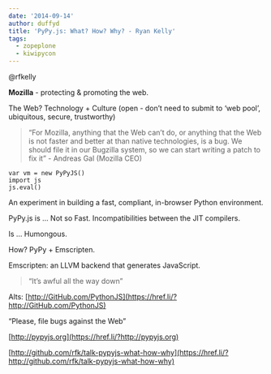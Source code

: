 ```yaml
---
date: '2014-09-14'
author: duffyd
title: 'PyPy.js: What? How? Why? - Ryan Kelly'
tags:
  - zopeplone
  - kiwipycon
---
```


@rfkelly

**Mozilla** - protecting & promoting the web.

The Web? Technology + Culture (open - don’t need to submit to ‘web pool’, ubiquitous, secure, trustworthy)

> “For Mozilla, anything that the Web can’t do, or anything that the Web is not faster and better at than native technologies, is a bug. We should file it in our Bugzilla system, so we can start writing a patch to fix it” - Andreas Gal (Mozilla CEO)

```
var vm = new PyPyJS()
import js
js.eval()
```

An experiment in building a fast, compliant, in-browser Python environment.

PyPy.js is … Not so Fast. Incompatibilities between the JIT compilers.

Is … Humongous.

How? PyPy + Emscripten.

Emscripten: an LLVM backend that generates JavaScript.

> “It’s awful all the way down”

Alts: [http://GitHub.com/PythonJS](https://href.li/?http://GitHub.com/PythonJS)

“Please, file bugs against the Web”

[http://pypyjs.org](https://href.li/?http://pypyjs.org)

[http://github.com/rfk/talk-pypyjs-what-how-why](https://href.li/?http://github.com/rfk/talk-pypyjs-what-how-why)
